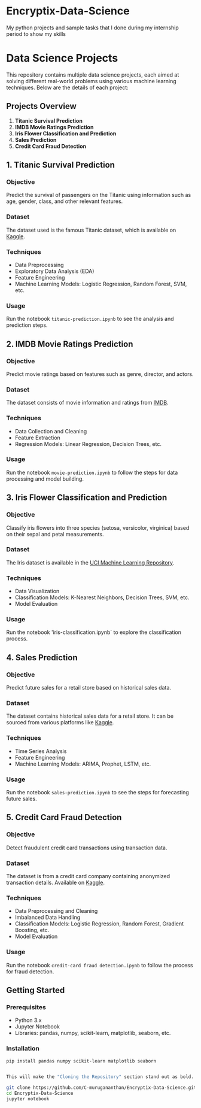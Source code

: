 # Encryptix-Data-Science
My python projects and sample tasks that I done during my internship period to show my skills 

# Data Science Projects

This repository contains multiple data science projects, each aimed at solving different real-world problems using various machine learning techniques. Below are the details of each project:

## Projects Overview

1. **Titanic Survival Prediction**
2. **IMDB Movie Ratings Prediction**
3. **Iris Flower Classification and Prediction**
4. **Sales Prediction**
5. **Credit Card Fraud Detection**

## 1. Titanic Survival Prediction

### Objective
Predict the survival of passengers on the Titanic using information such as age, gender, class, and other relevant features.

### Dataset
The dataset used is the famous Titanic dataset, which is available on [Kaggle](https://www.kaggle.com/c/titanic/data).

### Techniques
- Data Preprocessing
- Exploratory Data Analysis (EDA)
- Feature Engineering
- Machine Learning Models: Logistic Regression, Random Forest, SVM, etc.

### Usage
Run the notebook `titanic-prediction.ipynb` to see the analysis and prediction steps.

## 2. IMDB Movie Ratings Prediction

### Objective
Predict movie ratings based on features such as genre, director, and actors.

### Dataset
The dataset consists of movie information and ratings from [IMDB](https://www.imdb.com/interfaces/).

### Techniques
- Data Collection and Cleaning
- Feature Extraction
- Regression Models: Linear Regression, Decision Trees, etc.

### Usage
Run the notebook `movie-prediction.ipynb` to follow the steps for data processing and model building.

## 3. Iris Flower Classification and Prediction

### Objective
Classify iris flowers into three species (setosa, versicolor, virginica) based on their sepal and petal measurements.

### Dataset
The Iris dataset is available in the [UCI Machine Learning Repository](https://archive.ics.uci.edu/ml/datasets/iris).

### Techniques
- Data Visualization
- Classification Models: K-Nearest Neighbors, Decision Trees, SVM, etc.
- Model Evaluation

### Usage
Run the notebook 'iris-classification.ipynb` to explore the classification process.

## 4. Sales Prediction

### Objective
Predict future sales for a retail store based on historical sales data.

### Dataset
The dataset contains historical sales data for a retail store. It can be sourced from various platforms like [Kaggle](https://www.kaggle.com/).

### Techniques
- Time Series Analysis
- Feature Engineering
- Machine Learning Models: ARIMA, Prophet, LSTM, etc.

### Usage
Run the notebook `sales-prediction.ipynb` to see the steps for forecasting future sales.

## 5. Credit Card Fraud Detection

### Objective
Detect fraudulent credit card transactions using transaction data.

### Dataset
The dataset is from a credit card company containing anonymized transaction details. Available on [Kaggle](https://www.kaggle.com/mlg-ulb/creditcardfraud).

### Techniques
- Data Preprocessing and Cleaning
- Imbalanced Data Handling
- Classification Models: Logistic Regression, Random Forest, Gradient Boosting, etc.
- Model Evaluation

### Usage
Run the notebook `credit-card fraud detection.ipynb` to follow the process for fraud detection.

## Getting Started

### Prerequisites
- Python 3.x
- Jupyter Notebook
- Libraries: pandas, numpy, scikit-learn, matplotlib, seaborn, etc.

### Installation
```bash
pip install pandas numpy scikit-learn matplotlib seaborn


This will make the "Cloning the Repository" section stand out as bold.

git clone https://github.com/C-murugananthan/Encryptix-Data-Science.git
cd Encryptix-Data-Science
jupyter notebook




